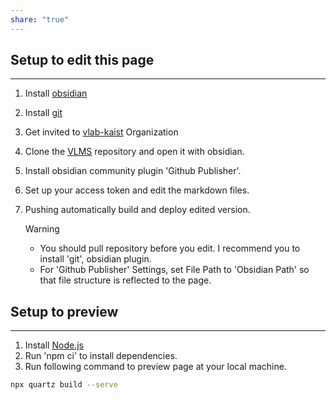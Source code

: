 ```yaml
---
share: "true"
---
```


## Setup to edit this page
---
1. Install [obsidian](https://obsidian.md/)
2. Install [git](https://git-scm.com/)
3. Get invited to [vlab-kaist](https://github.com/vlab-kaist) Organization
4. Clone the [VLMS](https://github.com/vlab-kaist/VLMS) repository and open it with obsidian.
5. Install obsidian community plugin 'Github Publisher'.
6. Set up your access token and edit the markdown files.
7. Pushing automatically build and deploy edited version.


   >[!Warning]
   > - You should pull repository before you edit. I recommend you to install 'git', obsidian plugin.
   > - For 'Github Publisher' Settings, set File Path to 'Obsidian Path' so that file structure is reflected to the page.

## Setup to preview
---
1. Install [Node.js](https://nodejs.org/en)
2. Run 'npm ci' to install dependencies.
3. Run following command to preview page at your local machine.

```bash
npx quartz build --serve
```